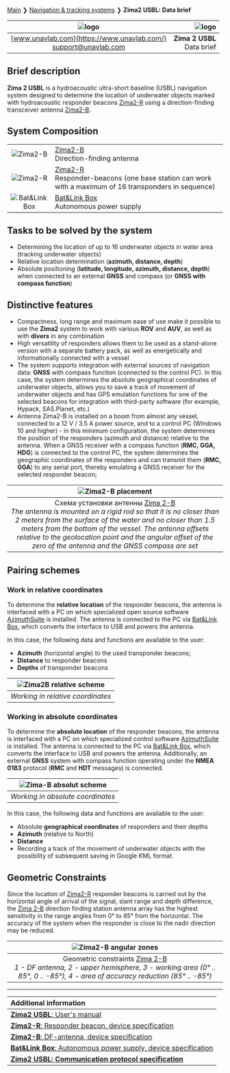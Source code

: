 [Main](/../../) ❯ [Navigation & tracking systems](/navigation_and_tracking_systems_en) ❯ **Zima2 USBL: Data brief**
<div style="page-break-after: always;"></div>

| ![logo](/documentation/sm_logo.png) | ![logo](/documentation/zima_package.png) |
| :---: | ---: |
| [www.unavlab.com](https://www.unavlab.com/) <br/> [support@unavlab.com](mailto:support@unavlab.com) | **Zima 2 USBL** <br/> Data brief |

<div style="page-break-after: always;"></div>

## Brief description
**Zima 2 USBL** is a hydroacoustic ultra-short baseline (USBL) navigation system designed to determine the location of underwater objects marked with hydroacoustic responder beacons [Zima2-R](Zima2R_Specification_en.md) using a direction-finding transceiver antenna [Zima2-B](Zima2B_Specification_en.md).

<div style="page-break-after: always;"></div>

## System Composition

|  |  |
| :---: | :--- |
| ![Zima2-B](/documentation/def_zima_b_ant.png) | [Zima2-B](Zima2B_Specification_en.md) <br/> Direction-finding antenna |
| ![Zima2-R](/documentation/zima_r.png) | [Zima2-R](Zima2R_Specification_en.md) <br/> Responder-beacons (one base station can work with a maximum of 16 transponders in sequence) |
| ![Bat&Link Box](/documentation/batnlinkbox.png) | [Bat&Link Box](Bat_n_link_box_Specification_en.md) <br/> Autonomous power supply |

<div style="page-break-after: always;"></div>

## Tasks to be solved by the system
* Determining the location of up to 16 underwater objects in water area (tracking underwater objects)
* Relative location determination (**azimuth, distance, depth**)
* Absolute positioning (**latitude, longitude, azimuth, distance, depth**) when connected to an external **GNSS** and compass (or **GNSS with compass function**)

<div style="page-break-after: always;"></div>

## Distinctive features
* Compactness, long range and maximum ease of use make it possible to use the **Zima2** system to work with various **ROV** and **AUV**, as well as with **divers** in any combination
* High versatility of responders allows them to be used as a stand-alone version with a separate battery pack, as well as energetically and informationally connected with a vessel
* The system supports integration with external sources of navigation data: **GNSS** with compass function (connected to the control PC). In this case, the system determines the absolute geographical coordinates of underwater objects, allows you to save a track of movement of underwater objects and has GPS emulation functions for one of the selected beacons for integration with third-party software (for example, Hypack, SAS.Planet, etc.)
* Antenna Zima2-B is installed on a boom from almost any vessel, connected to a 12 V / 3.5 A power source, and to a control PC (Windows 10 and higher) - in this minimum configuration, the system determines the position of the responders (azimuth and distance) relative to the antenna. When a GNSS receiver with a compass function (**RMC, GGA, HDG**) is connected to the control PC, the system determines the geographic coordinates of the responders and can transmit them (**RMC, GGA**) to any serial port, thereby emulating a GNSS receiver for the selected responder beacon;
<div style="page-break-after: always;"></div>

| ![Zima2-B placement](/documentation/zima2_boat_gnss_1.png) |
| :---: |
| Схема установки антенны [Zima 2-B](Zima2B_Specification_en.md) <br/> _The antenna is mounted on a rigid rod so that it is no closer than 2 meters from the surface of the water and no closer than 1.5 meters from the bottom of the vessel. The antenna offsets relative to the geolocation point and the angular offset of the zero of the antenna and the GNSS compass are set_ |

<div style="page-break-after: always;"></div>

## Pairing schemes

### Work in relative coordinates
To determine the **relative location** of the responder beacons, the antenna is interfaced with a PC on which specialized open source software [AzimuthSuite](https://github.com/ucnl/AzimuthSuite) is installed. The antenna is connected to the PC via [Bat&Link Box](Bat_n_link_box_Specification_en.md), which converts the interface to USB and powers the antenna.

In this case, the following data and functions are available to the user:
* **Azimuth** (horizontal angle) to the used transponder beacons;
* **Distance** to responder beacons
* **Depths** of transponder beacons

| ![Zima2B relative scheme](/documentation/zima2_option1.png) |
| :---: |
| _Working in relative coordinates_ |

<div style="page-break-after: always;"></div>

### Working in absolute coordinates
To determine the **absolute location** of the responder beacons, the antenna is interfaced with a PC on which specialized control software [AzimuthSuite](https://github.com/ucnl/AzimuthSuite) is installed. The antenna is connected to the PC via [Bat&Link Box](Bat_n_link_box_Specification_en.md), which converts the interface to USB and powers the antenna. Additionally, an external **GNSS** system with compass function operating under the **NMEA 0183** protocol (**RMC** and **HDT** messages) is connected.

| ![Zima-B absolut scheme](/documentation/zima2_option2.png) |
| :---: |
| _Working in absolute coordinates_ |

In this case, the following data and functions are available to the user:
* Absolute **geographical coordinates** of responders and their depths
* **Azimuth** (relative to North)
* **Distance**
* Recording a track of the movement of underwater objects with the possibility of subsequent saving in Google KML format.

<div style="page-break-after: always;"></div>

## Geometric Constraints

Since the location of [Zima2-R](Zima2R_Specification_en.md) responder beacons is carried out by the horizontal angle of arrival of the signal, slant range and depth difference, the [Zima 2-B](Zima2B_Specification_en.md) direction finding station antenna array has the highest sensitivity in the range angles from 0° to 85° from the horizontal. The accuracy of the system when the responder is close to the nadir direction may be reduced.

| ![Zima2-B angular zones](/documentation/zima2_geometric_limitations.png) |
| :---: |
| Geometric constraints [Zima 2-B](Zima2B_Specification_en.md) <br/> _1 - DF antenna, 2 - upper hemisphere, 3 - working area (0° .. 85°, 0 .. -85°), 4 - area of accuracy reduction (85° .. -85°)_ |

<div style="page-break-after: always;"></div>

_________  

| **Additional information** |
| :--- |
| [**Zima2 USBL**: User's manual](Zima2_Users_manual_en.md) |
| [**Zima2-R**: Responder beacon, device specification](Zima2R_Specification_en.md) |
| [**Zima2-B**: DF-antenna, device specification](Zima2B_Specification_en.md) |
| [**Bat&Link Box**: Autonomous power supply, device specification](Bat_n_link_box_Specification_en.md) |
| [**Zima2 USBL: Communication protocol specification**](Zima2_Protocol_Specification_en.md) |
